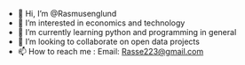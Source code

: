 - 👋 Hi, I’m @Rasmusenglund
- 👀 I’m interested in economics and technology 
- 🌱 I’m currently learning python and programming in general
- 💞️ I’m looking to collaborate on open data projects
- 📫 How to reach me : Email: Rasse223@gmail.com


